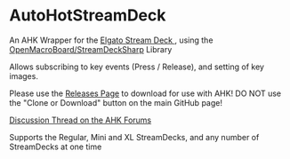 # AutoHotStreamDeck

An AHK Wrapper for the [Elgato Stream Deck  ](https://www.elgato.com/en/gaming/stream-deck), using the [OpenMacroBoard/StreamDeckSharp](https://github.com/OpenMacroBoard/StreamDeckSharp) Library  

Allows subscribing to key events (Press / Release), and setting of key images.

Please use the [Releases Page](https://github.com/evilC/AutoHotStreamDeck/releases) to download for use with AHK! DO NOT use the "Clone or Download" button on the main GitHub page!

[Discussion Thread on the AHK Forums](https://autohotkey.com/boards/viewtopic.php?f=6&t=53318)

Supports the Regular, Mini and XL StreamDecks, and any number of StreamDecks at one time
